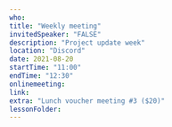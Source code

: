 ```yaml
---
who: 
title: "Weekly meeting"
invitedSpeaker: "FALSE"
description: "Project update week"
location: "Discord"
date: 2021-08-20
startTime: "11:00"
endTime: "12:30"
onlinemeeting: 
link: 
extra: "Lunch voucher meeting #3 ($20)"
lessonFolder: 
---
```

